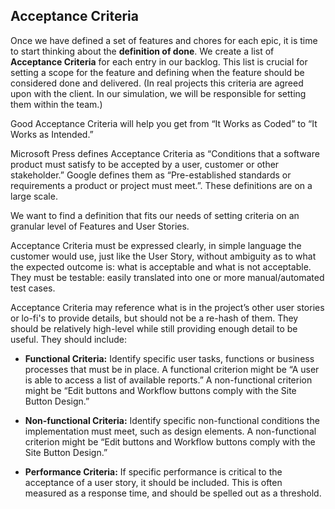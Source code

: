 ## Acceptance Criteria

Once we have defined a set of features and chores for each epic, it is time to start thinking about the **definition of done**. We create a list of **Acceptance Criteria** for each entry in our backlog. This list is crucial for setting a scope for the feature and defining when the feature should be considered done and delivered. (In real projects this criteria are agreed upon with the client. In our simulation, we will be responsible for setting them within the team.)

Good Acceptance Criteria will help you get from “It Works as Coded” to “It Works as Intended.”  

Microsoft Press defines Acceptance Criteria as “Conditions that a software product must satisfy to be accepted by a user, customer or other stakeholder.” Google defines them as “Pre-established standards or requirements a product or project must meet.”. These definitions are on a large scale.

We want to find a definition that fits our needs of setting criteria on an granular level of Features and User Stories.

Acceptance Criteria must be expressed clearly, in simple language the customer would use, just like the User Story, without ambiguity as to what the expected outcome is: what is acceptable and what is not acceptable. They must be testable: easily translated into one or more manual/automated test cases.

Acceptance Criteria may reference what is in the project’s other user stories or lo-fi's to provide details, but should not be a re-hash of them. They should be relatively high-level while still providing enough detail to be useful. They should include:



* **Functional Criteria:** Identify specific user tasks, functions or business processes that must be in place. A functional criterion might be “A user is able to access a list of available reports.” A non-functional criterion might be “Edit buttons and Workflow buttons comply with the Site Button Design.”

* **Non-functional Criteria:** Identify specific non-functional conditions the implementation must meet, such as design elements. A non-functional criterion might be “Edit buttons and Workflow buttons comply with the Site Button Design.”

* **Performance Criteria:** If specific performance is critical to the acceptance of a user story, it should be included. This is often measured as a response time, and should be spelled out as a threshold.
